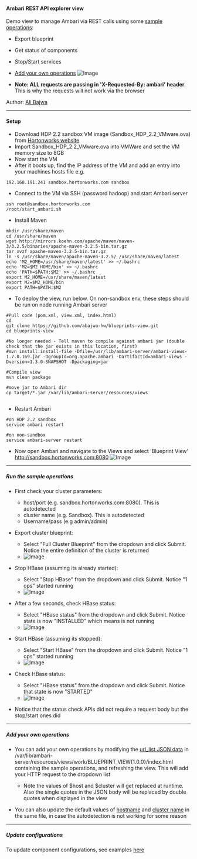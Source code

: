 #### Ambari REST API explorer view
Demo view to manage Ambari via REST calls using some [sample operations](https://github.com/abajwa-hw/blueprints-view#run-the-sample-operations):
- Export blueprint
- Get status of components
- Stop/Start services
- [Add your own operations](https://github.com/abajwa-hw/blueprints-view#add-your-own-operations)
![Image](../master/screenshots/updatedUI.png?raw=true)

- **Note: ALL requests are passing in 'X-Requested-By: ambari' header**.  This is why the requests will not work via the browser 	 

Author: [Ali Bajwa](https://www.linkedin.com/in/aliabajwa)

-----------------
		
#### Setup

- Download HDP 2.2 sandbox VM image (Sandbox_HDP_2.2_VMware.ova) from [Hortonworks website](http://hortonworks.com/products/hortonworks-sandbox/)
- Import Sandbox_HDP_2.2_VMware.ova into VMWare and set the VM memory size to 8GB
- Now start the VM
- After it boots up, find the IP address of the VM and add an entry into your machines hosts file e.g.
```
192.168.191.241 sandbox.hortonworks.com sandbox    
```
- Connect to the VM via SSH (password hadoop) and start Ambari server
```
ssh root@sandbox.hortonworks.com
/root/start_ambari.sh
```

- Install Maven
```
mkdir /usr/share/maven
cd /usr/share/maven
wget http://mirrors.koehn.com/apache/maven/maven-3/3.2.5/binaries/apache-maven-3.2.5-bin.tar.gz
tar xvzf apache-maven-3.2.5-bin.tar.gz
ln -s /usr/share/maven/apache-maven-3.2.5/ /usr/share/maven/latest
echo 'M2_HOME=/usr/share/maven/latest' >> ~/.bashrc
echo 'M2=$M2_HOME/bin' >> ~/.bashrc
echo 'PATH=$PATH:$M2' >> ~/.bashrc
export M2_HOME=/usr/share/maven/latest
export M2=$M2_HOME/bin
export PATH=$PATH:$M2
```

- To deploy the view, run below. On non-sandbox env, these steps should be run on node running Ambari server
```
#Pull code (pom.xml, view.xml, index.html)
cd
git clone https://github.com/abajwa-hw/blueprints-view.git
cd blueprints-view

#No longer needed - Tell maven to compile against ambari jar (double check that the jar exists in this location, first)
#mvn install:install-file -Dfile=/usr/lib/ambari-server/ambari-views-1.7.0.169.jar -DgroupId=org.apache.ambari -DartifactId=ambari-views -Dversion=1.3.0-SNAPSHOT -Dpackaging=jar

#Compile view
mvn clean package

#move jar to Ambari dir
cp target/*.jar /var/lib/ambari-server/resources/views
   
```
- Restart Ambari
```
#on HDP 2.2 sandbox
service ambari restart

#on non-sandbox
service ambari-server restart
```

- Now open Ambari and navigate to the Views and select 'Blueprint View'
http://sandbox.hortonworks.com:8080
![Image](../master/screenshots/blueprint-view.png?raw=true)

---------------------

##### Run the sample operations

- First check your cluster parameters:
  - host/port (e.g. sandbox.hortonworks.com:8080). This is autodetected
  - cluster name (e.g. Sandbox). This is autodetected
  - Username/pass (e.g admin/admin)

- Export cluster blueprint:
  - Select "Full Cluster Blueprint" from the dropdown and click Submit. Notice the entire definition of the cluster is returned
  - ![Image](../master/screenshots/export-BP.png?raw=true)
    
- Stop HBase (assuming its already started):
  - Select "Stop HBase" from the dropdown and click Submit. Notice "1 ops" started running
  - ![Image](../master/screenshots/stop-Hbase.png?raw=true)

- After a few seconds, check HBase status:
  - Select "HBase status" from the dropdown and click Submit. Notice state is now "INSTALLED" which means is not running
  - ![Image](../master/screenshots/status-Hbase.png?raw=true)
  
- Start HBase (assuming its stopped):
  - Select "Start HBase" from the dropdown and click Submit. Notice "1 ops" started running
  - ![Image](../master/screenshots/start-Hbase.png?raw=true)

- Check HBase status:
  - Select "HBase status" from the dropdown and click Submit. Notice that state is now "STARTED"
  - ![Image](../master/screenshots/status-Hbase-started.png?raw=true)

- Notice that the status check APIs did not require a request body but the stop/start ones did


---------------------

##### Add your own operations

- You can add your own operations by modifying the [url_list JSON data](https://github.com/abajwa-hw/blueprints-view/blob/master/src/main/resources/index.html#L7) in /var/lib/ambari-server/resources/views/work/BLUEPRINT_VIEW{1.0.0}/index.html containing the sample operations, and refreshing the view. This will add your HTTP request to the dropdown list
  - Note the values of $host and $cluster will get replaced at runtime. Also the single quotes in the JSON body will be replaced by double quotes when displayed in the view

- You can also update the default values of [hostname](https://github.com/abajwa-hw/blueprints-view/blob/master/src/main/resources/index.html#L106) and [cluster name](https://github.com/abajwa-hw/blueprints-view/blob/master/src/main/resources/index.html#L112) in the same file, in case the autodetection is not working for some reason

----------------------

##### Update configurations

To update component configurations, see examples [here](https://gist.github.com/seanorama/6e2958f847cee2132792#file-configurations-md)